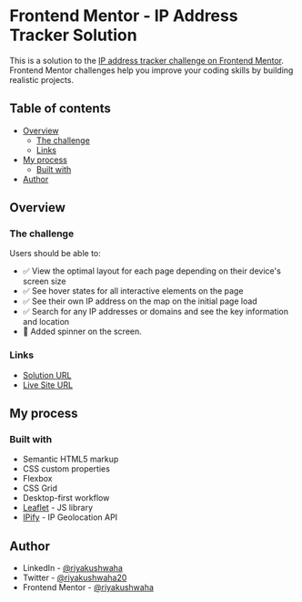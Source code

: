 # Frontend Mentor - IP Address Tracker Solution

This is a solution to the [IP address tracker challenge on Frontend Mentor](https://www.frontendmentor.io/challenges/ip-address-tracker-I8-0yYAH0). Frontend Mentor challenges help you improve your coding skills by building realistic projects. 

## Table of contents

- [Overview](#overview)
  - [The challenge](#the-challenge)
  - [Links](#links)
- [My process](#my-process)
  - [Built with](#built-with)
- [Author](#author)

## Overview

### The challenge

Users should be able to:

- ✅ View the optimal layout for each page depending on their device's screen size
- ✅ See hover states for all interactive elements on the page
- ✅ See their own IP address on the map on the initial page load
- ✅ Search for any IP addresses or domains and see the key information and location
- 🎉 Added spinner on the screen.

### Links

- [Solution URL](https://your-solution-url.com)
- [Live Site URL](https://your-live-site-url.com)

## My process

### Built with

- Semantic HTML5 markup
- CSS custom properties
- Flexbox
- CSS Grid
- Desktop-first workflow
- [Leaflet](https://leafletjs.com/) - JS library
- [IPify](https://geo.ipify.org/docs) - IP Geolocation API

## Author

- LinkedIn - [@riyakushwaha](https://www.linkedin.com/in/riyakushwaha)
- Twitter - [@riyakushwaha20](https://www.twitter.com/riyakushwaha)
- Frontend Mentor - [@riyakushwaha](https://www.frontendmentor.io/profile/riyakushwaha)
